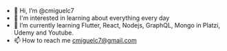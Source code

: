 - 👋 Hi, I’m @cmiguelc7
- 👀 I'm interested in learning about everything every day
- 🌱 I’m currently learning Flutter, React, Nodejs, GraphQL, Mongo in Platzi, Udemy and Youtube.
- 📫 How to reach me cmiguelc7@gmail.com

